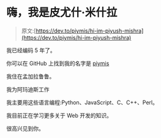 # 嗨，我是皮尤什·米什拉

> 原文:[https://dev.to/piymis/hi-im-piyush-mishra](https://dev.to/piymis/hi-im-piyush-mishra)

我已经编码 5 年了。

你可以在 GitHub 上找到我的名字是 [piymis](https://github.com/piymis)

我住在孟加拉鲁鲁。

我为阿玛迪斯工作

我主要用这些语言编程:Python、JavaScript、C、C++、Perl。

我目前正在学习更多关于 Web 开发的知识。

很高兴见到你。
